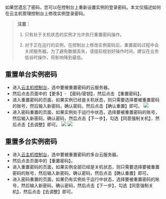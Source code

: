 
如果您遗忘了密码，您可以在控制台上重新设置实例的登录密码。本文仅描述如何在云主机管理控制台上修改实例登录密码。


>**注意：**
>
>1. 只有处于关机状态的实例才允许执行重置密码操作。
>
>2. 对于正在运行的实例，在控制台上修改实例密码后，重置密码过程中会关闭服务器。为了避免数据丢失，请提前规划好操作时间，建议在业务低谷时操作，将影响降到最低。


## 重置单台实例密码

- 进入[云主机控制台](http://console.tcecqpoc.fsphere.cn/cvm/index)，选中要被重置密码的云服务器。
- 然后点击页面中的【更多】- 【密码/密钥】，然后点击 【重置密码】。
- 进入重置密码的页面，如果实例已经是关机状态，则只需要选择要被重置密码的账号，然后输入新密码，确认密码，然后点击【确认重置】即可。
![](http://imgcache.tcecqpoc.fsphere.cn/image/main.qcloudimg.com/raw/9a6c43a633e91ed58acde8f82abf7b4c.png)
- 进入密码重置的页面，如果实例处于运行中状态，选择要被重置密码的账号，然后输入新密码，确认密码，然后点击【下一步】，勾选【同意强制关机】，然后点击【去调整】即可。
![](http://imgcache.tcecqpoc.fsphere.cn/image/main.qcloudimg.com/raw/076eeb851e7b6f3e9d1f2eb217fcd9af.png)
![](http://imgcache.tcecqpoc.fsphere.cn/image/main.qcloudimg.com/raw/b35b664cbf44adaaf79fc140db0a18cf.png)
## 重置多台实例密码
- 进入[云主机控制台](http://console.tcecqpoc.fsphere.cn/cvm/index)，选中要被重置密码的多台云服务器。
- 然后点击页面中的【重置密码】。
- 进入重置密码的页面，如果实例全部已经是关机状态，则只需要选择要被重置密码的账号，然后输入新密码，确认密码，然后点击【确认重置】即可。
- 进入密码重置的页面，如果仍有实例处于运行中状态，选择要被重置密码的账号，然后输入新密码，确认密码，然后点击【下一步】，勾选【同意强制关机】，然后点击【去调整】即可。

